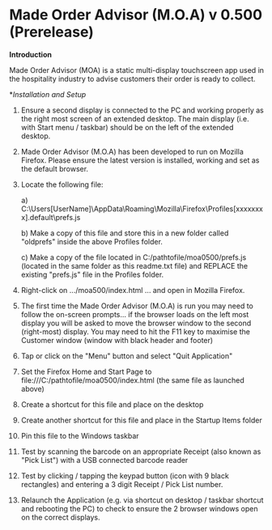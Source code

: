 # Made Order Advisor (M.O.A) v 0.500 (Prerelease)

**Introduction**

Made Order Advisor (MOA) is a static multi-display touchscreen app used in the hospitality industry to advise customers their order is ready to collect.


**Installation and Setup*

1. Ensure a second display is connected to the PC and working properly as the right most screen of an extended desktop. The main display (i.e. with Start menu / taskbar) should be on the left of the extended desktop.

2. Made Order Advisor (M.O.A) has been developed to run on Mozilla Firefox. Please ensure the latest version is installed, working and set as the default browser.

3. Locate the following file:

	a) C:\Users\[UserName]\AppData\Roaming\Mozilla\Firefox\Profiles\[xxxxxxxx].default\prefs.js

	b) Make a copy of this file and store this in a new folder called "oldprefs" inside the above Profiles folder.

	c) Make a copy of the file located in C:/pathtofile/moa0500/prefs.js (located in the same folder as this readme.txt file) and REPLACE the existing "prefs.js" file in the Profiles folder.

5. Right-click on .../moa500/index.html ... and open in Mozilla Firefox.

6. The first time the Made Order Advisor (M.O.A) is run you may need to follow the on-screen prompts... if the browser loads on the left most display you will be asked to move the browser window to the second (right-most) display. You may need to hit the F11 key to maximise the Customer window (window with black header and footer)

7. Tap or click on the "Menu" button and select "Quit Application"

8. Set the Firefox Home and Start Page to file:///C:/pathtofile/moa0500/index.html (the same file as launched above)

9. Create a shortcut for this file and place on the desktop

10. Create another shortcut for this file and place in the Startup Items folder

11. Pin this file to the Windows taskbar

12. Test by scanning the barcode on an appropriate Receipt (also known as "Pick List") with a USB connected barcode reader

13. Test by clicking / tapping the keypad button (icon with 9 black rectangles) and entering a 3 digit Receipt / Pick List number.

14. Relaunch the Application (e.g. via shortcut on desktop / taskbar shortcut and rebooting the PC) to check to ensure the 2 browser windows open on the correct displays.

